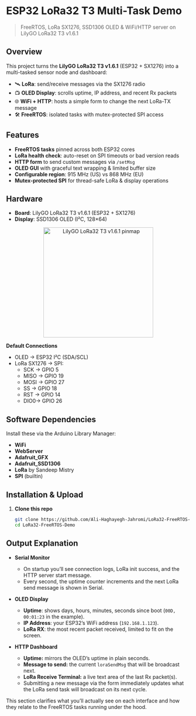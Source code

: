 # ESP32 LoRa32 T3 Multi-Task Demo  
> FreeRTOS, LoRa SX1276, SSD1306 OLED & WiFi/HTTP server on LilyGO LoRa32 T3 v1.6.1

## Overview

This project turns the **LilyGO LoRa32 T3 v1.6.1** (ESP32 + SX1276) into a multi-tasked sensor node and dashboard:

- 🛰️ **LoRa**: send/receive messages via the SX1276 radio  
- 📺 **OLED Display**: scrolls uptime, IP address, and recent Rx packets  
- 🌐 **WiFi + HTTP**: hosts a simple form to change the next LoRa-TX message  
- 🛠️ **FreeRTOS**: isolated tasks with mutex-protected SPI access  

## Features

- **FreeRTOS tasks** pinned across both ESP32 cores  
- **LoRa health check**: auto-reset on SPI timeouts or bad version reads  
- **HTTP form** to send custom messages via `/setMsg`  
- **OLED GUI** with graceful text wrapping & limited buffer size  
- **Configurable region**: 915 MHz (US) vs 868 MHz (EU)  
- **Mutex-protected SPI** for thread-safe LoRa & display operations  

## Hardware
- **Board**: LilyGO LoRa32 T3 v1.6.1 (ESP32 + SX1276)  
- **Display**: SSD1306 OLED (I²C, 128×64)
  
<p align="center">
  <img
    src="https://github.com/user-attachments/assets/ae2f6752-aafb-44e8-8195-7d9c03055b27"
    alt="LilyGO LoRa32 T3 v1.6.1 pinmap"
    width="300"
  />
</p>  

**Default Connections**  
- OLED → ESP32 I²C (SDA/SCL)  
- LoRa SX1276 → SPI:  
  - SCK → GPIO 5  
  - MISO → GPIO 19  
  - MOSI → GPIO 27  
  - SS  → GPIO 18  
  - RST → GPIO 14  
  - DIO0→ GPIO 26  

## Software Dependencies

Install these via the Arduino Library Manager:

- **WiFi**  
- **WebServer**  
- **Adafruit_GFX**  
- **Adafruit_SSD1306**  
- **LoRa** by Sandeep Mistry  
- **SPI** (builtin)  

## Installation & Upload

1. **Clone this repo**  
   ```bash
   git clone https://github.com/Ali-Haghayegh-Jahromi/LoRa32-FreeRTOS-Demo.git
   cd LoRa32-FreeRTOS-Demo

## Output Explanation

- **Serial Monitor**  
  - On startup you’ll see connection logs, LoRa init success, and the HTTP server start message.  
  - Every second, the uptime counter increments and the next LoRa send message is shown in Serial.

- **OLED Display**  
  - **Uptime**: shows days, hours, minutes, seconds since boot (`00D, 00:01:23` in the example).  
  - **IP Address**: your ESP32’s WiFi address (`192.168.1.123`).  
  - **LoRa RX**: the most recent packet received, limited to fit on the screen.

- **HTTP Dashboard**  
  - **Uptime:** mirrors the OLED’s uptime in plain seconds.  
  - **Message to send:** the current `loraSendMsg` that will be broadcast next.  
  - **LoRa Receive Terminal:** a live text area of the last Rx packet(s).  
  - Submitting a new message via the form immediately updates what the LoRa send task will broadcast on its next cycle.

This section clarifies what you’ll actually see on each interface and how they relate to the FreeRTOS tasks running under the hood.
